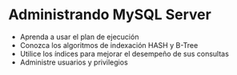 # Administrando MySQL Server

- Aprenda a usar el plan de ejecución
- Conozca los algoritmos de indexación HASH y B-Tree
- Utilice los índices para mejorar el desempeño de sus consultas
- Administre usuarios y privilegios
